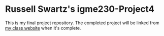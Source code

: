 # Russell Swartz's igme230-Project4

This is my final project repository. The completed project will be linked from [my class website](https://people.rit.edu/rcs1065/igme230/) when it's complete.
